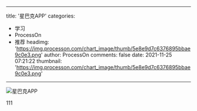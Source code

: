 
---
title: '星巴克APP'
categories: 
 - 学习
 - ProcessOn
 - 推荐
headimg: 'https://img.processon.com/chart_image/thumb/5e8e9d7c6376895bbae9c0e3.png'
author: ProcessOn
comments: false
date: 2021-11-25 07:21:22
thumbnail: 'https://img.processon.com/chart_image/thumb/5e8e9d7c6376895bbae9c0e3.png'
---

<div>   
<img class="thumb" alt="星巴克APP" src="https://img.processon.com/chart_image/thumb/5e8e9d7c6376895bbae9c0e3.png" referrerpolicy="no-referrer">
<p>111</p>  
</div>
            